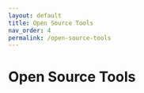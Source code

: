```yaml
---
layout: default
title: Open Source Tools
nav_order: 4
permalink: /open-source-tools
---
```


# Open Source Tools


